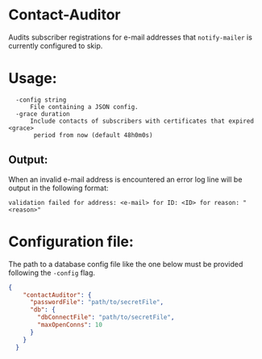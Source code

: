 # Contact-Auditor
Audits subscriber registrations for e-mail addresses that
`notify-mailer` is currently configured to skip.

# Usage:

```shell
  -config string
      File containing a JSON config.
  -grace duration
      Include contacts of subscribers with certificates that expired <grace>
       period from now (default 48h0m0s)
```

## Output:
When an invalid e-mail address is encountered an error log line will be
output in the following format:

```
validation failed for address: <e-mail> for ID: <ID> for reason: "<reason>"
```

# Configuration file:
The path to a database config file like the one below must be provided
following the `-config` flag.

```json
{
    "contactAuditor": {
      "passwordFile": "path/to/secretFile",
      "db": {
        "dbConnectFile": "path/to/secretFile",
        "maxOpenConns": 10
      }
    }
  }
  
```
